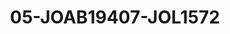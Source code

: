 ---
title: 05-JOAB19407-JOL1572
image: /v1543919832/viterbo/05-JOAB19407-JOL1572.jpg
brand: jolie
layout: vestito
---